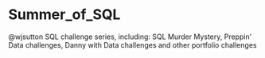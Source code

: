 # Summer_of_SQL
@wjsutton SQL challenge series, including: SQL Murder Mystery, Preppin' Data challenges, Danny with Data challenges and other portfolio challenges
